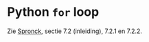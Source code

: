 # Python `for` loop
Zie [Spronck](http://www.spronck.net/pythonbook/pythonboek.pdf), sectie 7.2 (inleiding), 7.2.1 en 7.2.2.
